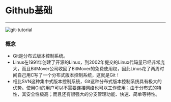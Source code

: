 # Github基础
---
![git-tutorial](http://www.liaoxuefeng.com/files/attachments/0013848605496402772ffdb6ab448deb7eef7baa124171b000/0)

### 概念
- Git是分布式版本控制系统。   
- Linus在1991年创建了开源的Linux，到2002年提交的Linux代码量已经非常庞大，而且BitMover公司收回了BitMover的免费使用权，因此Linus花了两周时间自己用C写了一个分布式版本控制系统，这就是Git！
- 相比SVN这种集中式版本控制系统，Git这种分布式版本控制系统具有极大的优势。使用Git的用户可以不需要连接网络也可以工作使用；由于分布式的特性，其安全性极高；而且还有很强大的分支管理功能、快速、简单等特性。

###
